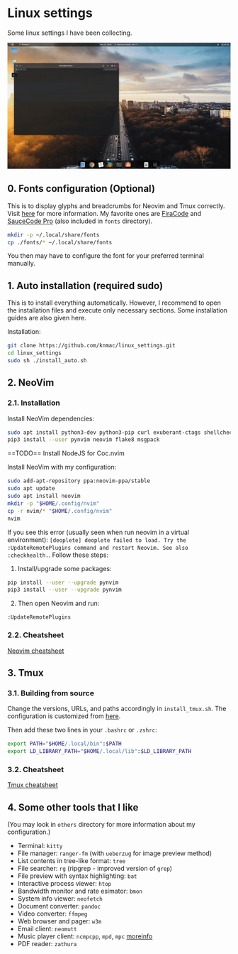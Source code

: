 # Linux settings

Some linux settings I have been collecting.
<p align="center">
  <img src="demo.gif">
</p>


## 0. Fonts configuration (Optional)

This is to display glyphs and breadcrumbs for Neovim and Tmux correctly. Visit [here](https://www.nerdfonts.com/#home) for more information. My favorite ones are [FiraCode](https://github.com/tonsky/FiraCode/releases/download/2/FiraCode_2.zip) and [SauceCode Pro](https://github.com/ryanoasis/nerd-fonts/releases/download/v2.1.0/SourceCodePro.zip) (also included in `fonts` directory).

```bash
mkdir -p ~/.local/share/fonts
cp ./fonts/* ~/.local/share/fonts
```

You then may have to configure the font for your preferred terminal manually.

## 1. Auto installation (required sudo)

This is to install everything automatically. However, I recommend to open the installation files and execute only necessary sections. Some installation guides are also given here.

Installation:

```bash
git clone https://github.com/knmac/linux_settings.git
cd linux_settings
sudo sh ./install_auto.sh
```

## 2. NeoVim

### 2.1. Installation

Install NeoVim dependencies:

```bash
sudo apt install python3-dev python3-pip curl exuberant-ctags shellcheck
pip3 install --user pynvim neovim flake8 msgpack
```

==TODO== Install NodeJS for Coc.nvim

Install NeoVim with my configuration:

```bash
sudo add-apt-repository ppa:neovim-ppa/stable
sudo apt update
sudo apt install neovim
mkdir -p "$HOME/.config/nvim"
cp -r nvim/* "$HOME/.config/nvim"
nvim
```

If you see this error (usually seen when run neovim in a virtual environment):
`[deoplete] deoplete failed to load. Try the :UpdateRemotePlugins command and restart Neovim. See also :checkhealth.`. 
Follow these steps:

1. Install/upgrade some packages:
```bash
pip install --user --upgrade pynvim
pip3 install --user --upgrade pynvim
```
2. Then open Neovim and run:
```
:UpdateRemotePlugins
```

### 2.2. Cheatsheet

[Neovim cheatsheet](nvim_cheatsheet.md)


## 3. Tmux

### 3.1. Building from source

Change the versions, URLs, and paths accordingly in `install_tmux.sh`. The configuration is customized from [here](https://github.com/gpakosz/.tmux).

Then add these two lines in your `.bashrc` or `.zshrc`:

```bash
export PATH="$HOME/.local/bin":$PATH
export LD_LIBRARY_PATH="$HOME/.local/lib":$LD_LIBRARY_PATH
```

### 3.2. Cheatsheet

[Tmux cheatsheet](tmux_cheatsheet.md)

## 4. Some other tools that I like

(You may look in `others` directory for more information about my configuration.)

- Terminal: `kitty`
- File manager: `ranger-fm` (with `ueberzug` for image preview method)
- List contents in tree-like format: `tree`
- File searcher: `rg` (ripgrep - improved version of `grep`)
- File preview with syntax highlighting: `bat`
- Interactive process viewer: `htop`
- Bandwidth monitor and rate esimator: `bmon`
- System info viewer: `neofetch`
- Document converter: `pandoc`
- Video converter: `ffmpeg`
- Web browser and pager: `w3m`
- Email client: `neomutt`
- Music player client: `ncmpcpp`, `mpd`, `mpc` [moreinfo](https://computingforgeeks.com/how-to-configure-mpd-and-ncmpcpp-on-linux/)
- PDF reader: `zathura`
